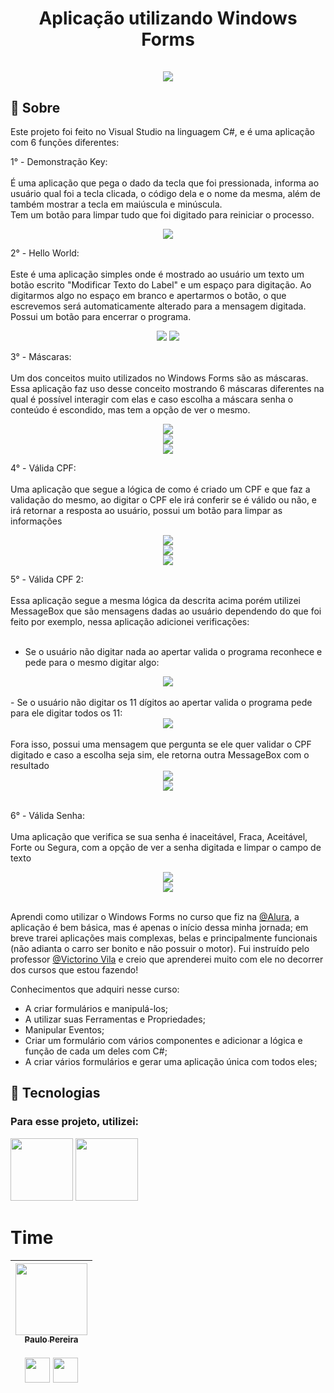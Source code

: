 <div align="center">
  <h1 align="center">
    Aplicação utilizando Windows Forms
    <br />
    <br />
   <a href="">
    <img src="https://github.com/o-verissimo/Aplicativos_WindowsForms/assets/102670336/8d0c160f-1385-4fd1-ba70-93748ddb1370">
   </a>    
  </h1>
</div>


<h2>📖 Sobre</h2>
<p>Este projeto foi feito no Visual Studio na linguagem C#, e é uma aplicação com 6 funções diferentes:


1° - Demonstração Key:</br></br>
  É uma aplicação que pega o dado da tecla que foi pressionada, informa ao usuário qual foi a tecla clicada, o código dela e o nome da mesma, além de também mostrar a tecla em maiúscula e minúscula.</br>
  Tem um botão para limpar tudo que foi digitado para reiniciar o processo. </br>
  <div align="center">  
  <img src="https://github.com/o-verissimo/Aplicativos_WindowsForms/assets/102670336/2abf1580-48a1-4af7-a0c9-333fca0856f3">
    </br>
  </div>
  
2° - Hello World:</br></br>
  Este é uma aplicação simples onde é mostrado ao usuário um texto um botão escrito "Modificar Texto do Label" e um espaço para digitação.
  Ao digitarmos algo no espaço em branco e apertarmos o botão, o que escrevemos será automaticamente alterado para a mensagem digitada.
  Possui um botão para encerrar o programa.</br>
  <div align="center">  
  <img src="https://github.com/o-verissimo/Aplicativos_WindowsForms/assets/102670336/41ba01ec-6ad8-48a8-bc4e-efe627d19f64">  
  <img src="https://github.com/o-verissimo/Aplicativos_WindowsForms/assets/102670336/caa87db1-68d3-4d78-96d8-d846b3a1de1c"></br>
  </div>  
  

3° - Máscaras:</br></br>
  Um dos conceitos muito utilizados no Windows Forms são as máscaras. Essa aplicação faz uso desse conceito mostrando 6 máscaras diferentes na qual é possível interagir com elas e caso escolha a máscara senha o conteúdo é escondido, mas tem a opção de ver o mesmo.</br>
  <div align="center">  
  <img src="https://github.com/o-verissimo/Aplicativos_WindowsForms/assets/102670336/14c07bf1-5fbb-4993-b07f-4435866bebd7"></br>  
  <img src="https://github.com/o-verissimo/Aplicativos_WindowsForms/assets/102670336/02bd55f6-059e-466c-84f1-cbb4525be978"></br>
  <img src="https://github.com/o-verissimo/Aplicativos_WindowsForms/assets/102670336/749b355c-e201-4f88-8542-e7cafc4d4c52"></br>
  </div>
  
4° - Válida CPF:</br></br>
  Uma aplicação que segue a lógica de como é criado um CPF e que faz a validação do mesmo, ao digitar o CPF ele irá conferir se é válido ou não, e irá retornar a resposta ao usuário, possui um botão para limpar as informações</br>
  <div align="center">  
  <img src="https://github.com/o-verissimo/Aplicativos_WindowsForms/assets/102670336/a357afe4-b749-43d2-94bc-3c3e221d7735"></br>  
  <img src="https://github.com/o-verissimo/Aplicativos_WindowsForms/assets/102670336/94f35870-0e79-4ba7-9f7f-0648aa1823f9"></br>
  <img src="https://github.com/o-verissimo/Aplicativos_WindowsForms/assets/102670336/dc0a2feb-efba-4fad-bd7c-b7423069b00c"></br>
  </div>

 5° - Válida CPF 2:</br></br>
   Essa aplicação segue a mesma lógica da descrita acima porém utilizei MessageBox que são mensagens dadas ao usuário dependendo do que foi feito por exemplo, nessa aplicação adicionei verificações:</br></br>
   - Se o usuário não digitar nada ao apertar valida o programa reconhece e pede para o mesmo digitar algo:</br>
  <div align="center">  
  <img src="https://github.com/o-verissimo/Aplicativos_WindowsForms/assets/102670336/a4c53bf0-41b2-4328-9921-1f77b45c73ef"></br>  
  </div> </br>
  - Se o usuário não digitar os 11 dígitos ao apertar valida o programa pede para ele digitar todos os 11:</br>
  <div align="center">  
  <img src="https://github.com/o-verissimo/Aplicativos_WindowsForms/assets/102670336/fe77a84f-457d-42d7-8210-37c762905bb5"></br>  
  </div> </br>
  Fora isso, possui uma mensagem que pergunta se ele quer validar o CPF digitado e caso a escolha seja sim, ele retorna outra MessageBox com o resultado</br>
  <div align="center">  
  <img src="https://github.com/o-verissimo/Aplicativos_WindowsForms/assets/102670336/00ef6d03-5dd0-44ce-984c-bfb84c4ec744"></br>  
  <img src="https://github.com/o-verissimo/Aplicativos_WindowsForms/assets/102670336/3d218985-452d-410e-b5e7-0c86ffa4cb88"></br>  
  </div> </br>

6° - Válida Senha:</br></br>
  Uma aplicação que verifica se sua senha é inaceitável, Fraca, Aceitável, Forte ou Segura, com a opção de ver a senha digitada e limpar o campo de texto</br>
  <div align="center">  
  <img src="https://github.com/o-verissimo/Aplicativos_WindowsForms/assets/102670336/2c925f75-3ab8-49dc-97c2-98c6cc02d786"></br>  
  <img src="https://github.com/o-verissimo/Aplicativos_WindowsForms/assets/102670336/868409d2-a6c5-4c23-a824-2bdb4f64403a"></br>
  </div>  </br>

 Aprendi como utilizar o Windows Forms no curso que fiz na <a href="https://www.linkedin.com/school/aluracursos/">@Alura</a>, a aplicação é bem básica, mas é apenas o início dessa minha jornada; em breve trarei aplicações mais complexas, belas e principalmente funcionais (não adianta o carro ser bonito e não possuir o motor). Fui instruído pelo professor <a href="https://www.linkedin.com/in/victorino-vila-1a160/">@Victorino Vila</a> e creio que aprenderei muito com ele no decorrer dos cursos que estou fazendo!
  
   Conhecimentos que adquiri nesse curso:
   <ul>
   <li>A criar formulários e manipulá-los;</li>
   <li>A utilizar suas Ferramentas e Propriedades;</li>
   <li>Manipular Eventos;</li>
   <li>Criar um formulário com vários componentes e adicionar a lógica e função de cada um deles com C#;</li>
   <li>A criar vários formulários e gerar uma aplicação única com todos eles;</li>
    </ul>
</p>

## 🚀 Tecnologias

<div>
  <h3>Para esse projeto, utilizei:</h3>
  <img src="https://static.cdnlogo.com/logos/c/27/c.svg" width="100" height="100">
  <img src="https://github.com/o-verissimo/Aplicativos_WindowsForms/assets/102670336/2d59b061-434f-426e-bb8b-083b3fb42084" width="100" height="100">
</div>

# Time

| <a href="https://www.instagram.com/o_verissimo_/"><img loading="lazy" src="https://avatars.githubusercontent.com/u/102670336?v=4" width=115><br><sub>Paulo Pereira</sub></a> <br><br> <a href="https://www.linkedin.com/in/paulo-vitor-v-pereira/"> <img src="https://cdn1.iconfinder.com/data/icons/logotypes/32/square-linkedin-512.png" width="40" height="40"></a>  <a href="https://github.com/o-verissimo"><img src="https://cdn4.iconfinder.com/data/icons/iconsimple-logotypes/512/github-512.png" width="40" height="40"></a>
| :---: | 
